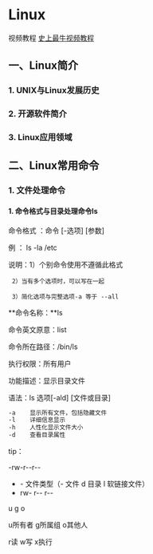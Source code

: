 # Linux

视频教程 [史上最牛视频教程](https://www.bilibili.com/video/BV1mW411i7Qf?from=search&seid=13617165292082890847)

## 一、Linux简介

### 1. UNIX与Linux发展历史

### 2. 开源软件简介

### 3. Linux应用领域



## 二、Linux常用命令

### 1. 文件处理命令

#### 1. 命令格式与目录处理命令ls

命令格式 ：命令 [-选项] [参数] 

例 ： ls -la /etc 

说明：1）个别命令使用不遵循此格式

   	 2）当有多个选项时，可以写在一起

  	 3）简化选项与完整选项-a 等于 --all

**命令名称：**ls

命令英文原意：list 

命令所在路径：/bin/ls 

执行权限：所有用户

功能描述：显示目录文件

语法：ls  选项[-ald]  [文件或目录] 

```sh
-a    显示所有文件，包括隐藏文件
-l    详细信息显示
-h	  人性化显示文件大小
-d    查看目录属性
```

tip：

-rw-r--r-- 

- \- 文件类型（- 文件 d 目录 l 软链接文件）
- rw- r-- r-- 

u g o 

u所有者 g所属组 o其他人

r读 w写 x执行

